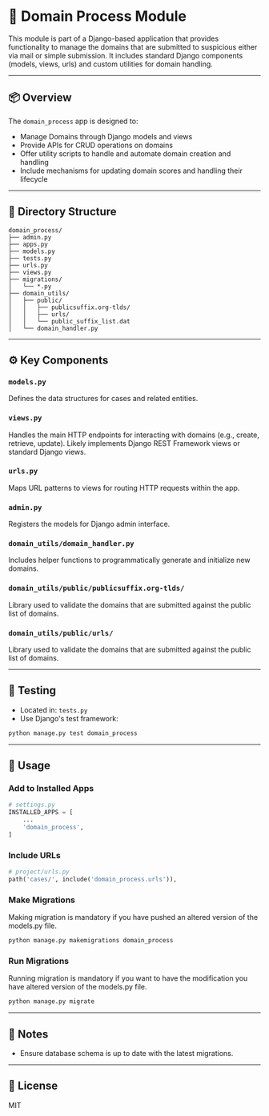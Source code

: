 # 🧳 Domain Process Module

This module is part of a Django-based application that provides functionality to manage the domains that are submitted to suspicious either via mail or simple submission. It includes standard Django components (models, views, urls) and custom utilities for domain handling.

---

## 📦 Overview

The `domain_process` app is designed to:

- Manage Domains through Django models and views
- Provide APIs for CRUD operations on domains
- Offer utility scripts to handle and automate domain creation and handling
- Include mechanisms for updating domain scores and handling their lifecycle

---

## 🧩 Directory Structure

```
domain_process/
├── admin.py
├── apps.py
├── models.py
├── tests.py
├── urls.py
├── views.py
├── migrations/
│   └── *.py
├── domain_utils/
│   ├── public/
│   │   ├── publicsuffix.org-tlds/
│   │   ├── urls/
│   │   └── public_suffix_list.dat
│   └── domain_handler.py
```

---

## ⚙️ Key Components

### `models.py`
Defines the data structures for cases and related entities.

### `views.py`
Handles the main HTTP endpoints for interacting with domains (e.g., create, retrieve, update). Likely implements Django REST Framework views or standard Django views.

### `urls.py`
Maps URL patterns to views for routing HTTP requests within the app.

### `admin.py`
Registers the models for Django admin interface.

### `domain_utils/domain_handler.py`
Includes helper functions to programmatically generate and initialize new domains.

### `domain_utils/public/publicsuffix.org-tlds/`
Library used to validate the domains that are submitted against the public list of domains.

### `domain_utils/public/urls/`
Library used to validate the domains that are submitted against the public list of domains.

---

## 🧪 Testing

- Located in: `tests.py`
- Use Django's test framework:
```bash
python manage.py test domain_process
```

---

## 🔧 Usage

### Add to Installed Apps
```python
# settings.py
INSTALLED_APPS = [
    ...
    'domain_process',
]
```

### Include URLs
```python
# project/urls.py
path('cases/', include('domain_process.urls')),
```

### Make Migrations

Making migration is mandatory if you have pushed an altered version of the models.py file.

```bash
python manage.py makemigrations domain_process
```

### Run Migrations

Running migration is mandatory if you want to have the modification you have altered version of the models.py file.

```bash
python manage.py migrate
```

---

## 📌 Notes

- Ensure database schema is up to date with the latest migrations.

---

## 📄 License

MIT
